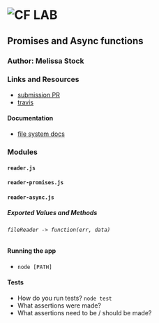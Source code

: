 ![CF](http://i.imgur.com/7v5ASc8.png) LAB
=================================================

## Promises and Async functions

### Author: Melissa Stock

### Links and Resources
* [submission PR](https://github.com/401-advancedjs/lab03/pull/1)
* [travis](https://www.travis-ci.com/401-advancedjs/lab03)


#### Documentation
* [file system docs](https://nodejs.org/api/fs.html)

### Modules
#### `reader.js`
#### `reader-promises.js`
#### `reader-async.js`

##### Exported Values and Methods
###### `fileReader -> function(err, data)`

#### Running the app
* `node [PATH]`
  
#### Tests
* How do you run tests? `node test`
* What assertions were made?
* What assertions need to be / should be made?


